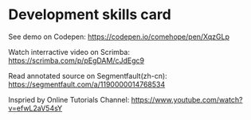 # Development skills card

See demo on Codepen: https://codepen.io/comehope/pen/XqzGLp

Watch interractive video on Scrimba: https://scrimba.com/p/pEgDAM/cJdEgc9

Read annotated source on Segmentfault(zh-cn): https://segmentfault.com/a/1190000014768534

Inspried by Online Tutorials Channel: https://www.youtube.com/watch?v=efwL2aV54sY
